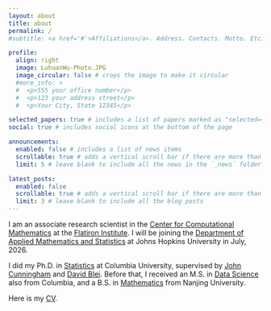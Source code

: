 ```yaml
---
layout: about
title: about
permalink: /
#subtitle: <a href='#'>Affiliations</a>. Address. Contacts. Motto. Etc.

profile:
  align: right
  image: LuhuanWu-Photo.JPG
  image_circular: false # crops the image to make it circular
  #more_info: >
  #  <p>555 your office number</p>
  #  <p>123 your address street</p>
  #  <p>Your City, State 12345</p>

selected_papers: true # includes a list of papers marked as "selected={true}"
social: true # includes social icons at the bottom of the page

announcements:
  enabled: false # includes a list of news items
  scrollable: true # adds a vertical scroll bar if there are more than 3 news items
  limit: 5 # leave blank to include all the news in the `_news` folder

latest_posts:
  enabled: false
  scrollable: true # adds a vertical scroll bar if there are more than 3 new posts items
  limit: 3 # leave blank to include all the blog posts
---
```


I am an associate research scientist in the [Center for Computational Mathematics](https://www.simonsfoundation.org/flatiron/center-for-computational-mathematics/) at the [Flatiron Institute](https://www.simonsfoundation.org/flatiron/). I will be joining the [Department of Applied Mathematics and Statistics](https://engineering.jhu.edu/ams/) at Johns Hopkins University in July, 2026.

I did my Ph.D. in [Statistics](https://stat.columbia.edu/) at Columbia University, supervised by [John Cunningham](https://sites.stat.columbia.edu/cunningham/) and [David Blei](https://www.cs.columbia.edu/~blei/). Before that, I received an M.S. in [Data Science](https://datascience.columbia.edu/) also from Columbia, and a B.S. in [Mathematics](https://njunju.nju.edu.cn/EN/7f/77/c7136a163703/page.htm) from Nanjing University.

Here is my [CV](../assets/pdf/LuhuanWu_CV.pdf).
